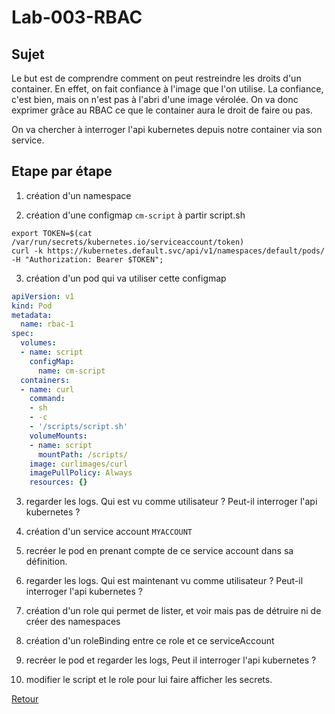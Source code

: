 # Lab-003-RBAC
## Sujet
Le but est de comprendre comment on peut restreindre les droits d'un container. En effet, on fait confiance à l'image que l'on utilise.
La confiance, c'est bien, mais on n'est pas à l'abri d'une image vérolée.
On va donc exprimer grâce au RBAC ce que le container aura le droit de faire ou pas.

On va chercher à interroger l'api kubernetes depuis notre container via son service.
## Etape par étape
1) création d'un namespace

2) création d'une configmap `cm-script` à partir
script.sh
```shell
export TOKEN=$(cat /var/run/secrets/kubernetes.io/serviceaccount/token)
curl -k https://kubernetes.default.svc/api/v1/namespaces/default/pods/ -H "Authorization: Bearer $TOKEN"; 
```


3) création d'un pod qui va utiliser cette configmap
```yaml
apiVersion: v1
kind: Pod
metadata:
  name: rbac-1
spec:
  volumes:
  - name: script
    configMap:
      name: cm-script
  containers:
  - name: curl  
    command:
    - sh
    - -c
    - '/scripts/script.sh'
    volumeMounts:
    - name: script
      mountPath: /scripts/ 
    image: curlimages/curl
    imagePullPolicy: Always
    resources: {}
```
3) regarder les logs. Qui est vu comme utilisateur ? Peut-il interroger l'api kubernetes ?

4) création d'un service account `MYACCOUNT`

5) recréer le pod en prenant compte de ce service account dans sa définition.

6) regarder les logs. Qui est maintenant vu comme utilisateur ? Peut-il interroger l'api kubernetes ?

7) création d'un role qui permet de lister, et voir mais pas de détruire ni de créer des namespaces

8) création d'un roleBinding entre ce role et ce serviceAccount

9) recréer le pod et regarder les logs, Peut il interroger l'api kubernetes ?

10) modifier le script et le role pour lui faire afficher les secrets.

[Retour](https://obeyler.github.io/Formation-K8S/)
